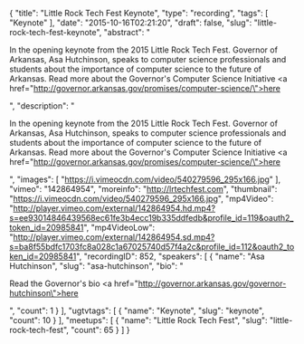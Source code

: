 {
  "title": "Little Rock Tech Fest Keynote",
  "type": "recording",
  "tags": [
    "Keynote"
  ],
  "date": "2015-10-16T02:21:20",
  "draft": false,
  "slug": "little-rock-tech-fest-keynote",
  "abstract": "<p>In the opening keynote from the 2015 Little Rock Tech Fest. Governor of Arkansas, Asa Hutchinson, speaks to computer science professionals and students about the importance of computer science to the future of Arkansas. Read more about the Governor's Computer Science Initiative <a href=\"http://governor.arkansas.gov/promises/computer-science/\">here</a></p>",
  "description": "<p>In the opening keynote from the 2015 Little Rock Tech Fest. Governor of Arkansas, Asa Hutchinson, speaks to computer science professionals and students about the importance of computer science to the future of Arkansas. Read more about the Governor's Computer Science Initiative <a href=\"http://governor.arkansas.gov/promises/computer-science/\">here</a></p>",
  "images": [
    "https://i.vimeocdn.com/video/540279596_295x166.jpg"
  ],
  "vimeo": "142864954",
  "moreinfo": "http://lrtechfest.com",
  "thumbnail": "https://i.vimeocdn.com/video/540279596_295x166.jpg",
  "mp4Video": "http://player.vimeo.com/external/142864954.hd.mp4?s=ee93014846439568ec61fe3b4ecc19b335ddfedb&profile_id=119&oauth2_token_id=20985841",
  "mp4VideoLow": "http://player.vimeo.com/external/142864954.sd.mp4?s=ba8f55bdfc1703fc8a028c1a67025740d57f4a2c&profile_id=112&oauth2_token_id=20985841",
  "recordingID": 852,
  "speakers": [
    {
      "name": "Asa Hutchinson",
      "slug": "asa-hutchinson",
      "bio": "<p>Read the Governor's bio <a href=\"http://governor.arkansas.gov/governor-hutchinson\">here</a></p>",
      "count": 1
    }
  ],
  "ugtvtags": [
    {
      "name": "Keynote",
      "slug": "keynote",
      "count": 10
    }
  ],
  "meetups": [
    {
      "name": "Little Rock Tech Fest",
      "slug": "little-rock-tech-fest",
      "count": 65
    }
  ]
}